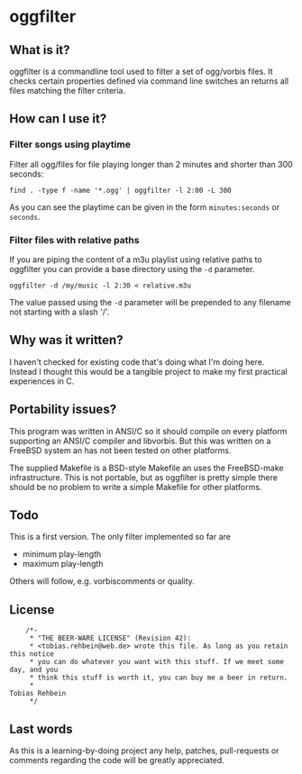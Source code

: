 oggfilter
=========

What is it?
-----------
oggfilter is a commandline tool used to filter a set of ogg/vorbis files. It
checks certain properties defined via command line switches an returns all files
matching the filter criteria.

How can I use it?
-----------------

### Filter songs using playtime
Filter all ogg/files for file playing longer than 2 minutes and shorter than 300
seconds:

`find . -type f -name '*.ogg' | oggfilter -l 2:00 -L 300`

As you can see the playtime can be given in the form `minutes:seconds` or
`seconds`.

### Filter files with relative paths
If you are piping the content of a m3u playlist using relative paths to
oggfilter you can provide a base directory using the `-d` parameter.

`oggfilter -d /my/music -l 2:30 < relative.m3u`

The value passed using the `-d` parameter will be prepended to any filename not
starting with a slash '/'.

Why was it written?
-------------------
I haven't checked for existing code that's doing what I'm doing here. Instead I
thought this would be a tangible project to make my first practical experiences
in C. 

Portability issues?
-------------------
This program was written in ANSI/C so it should compile on every platform
supporting an ANSI/C compiler and libvorbis. But this was written on a FreeBSD
system an has not been tested on other platforms. 

The supplied Makefile is a BSD-style Makefile an uses the FreeBSD-make
infrastructure. This is not portable, but as oggfilter is pretty simple there
should be no problem to write a simple Makefile for other platforms.

Todo
----
This is a first version. The only filter implemented so far are

 * minimum play-length
 * maximum play-length

Others will follow, e.g. vorbiscomments or quality.

License
-------
        /*-
         * "THE BEER-WARE LICENSE" (Revision 42):
         * <tobias.rehbein@web.de> wrote this file. As long as you retain this notice 
         * you can do whatever you want with this stuff. If we meet some day, and you 
         * think this stuff is worth it, you can buy me a beer in return.   
         *                                                              Tobias Rehbein
         */

Last words
----------
As this is a learning-by-doing project any help, patches, pull-requests  or
comments regarding the code will be greatly appreciated.
